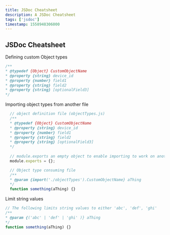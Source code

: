 ```yaml
---
title: JSDoc Cheatsheet
description: A JSDoc Cheatsheet
tags: ['jsdoc']
timestamp: 1558948306000
---
```


## JSDoc Cheatsheet

Defining custom Object types

```js
/**
* @typedef {Object} CustomObjectName
* @property {string} device_id
* @property {number} field1
* @property {string} field2
* @property {string} [optionalField3]
*/
```

Importing object types from another file

```js
  // object definition file (objectTypes.js)
  /**
  * @typedef {Object} CustomObjectName
  * @property {string} device_id
  * @property {number} field1
  * @property {string} field2
  * @property {string} [optionalField3]
  */
  
  // module.exports an empty object to enable importing to work on another file.
  module.exports = {};

  // Object type consuming file
  /**
  * @param {import('./objectTypes').CustomObjectName} aThing
  */
  function something(aThing) {}
```

Limit string values

```js
// The following limits string values to either 'abc', 'def', 'ghi'
/**
* @param {('abc' | 'def' | 'ghi' )} aThing
*/
function something(aThing) {}
```

<PostDate />
<PageTags />
